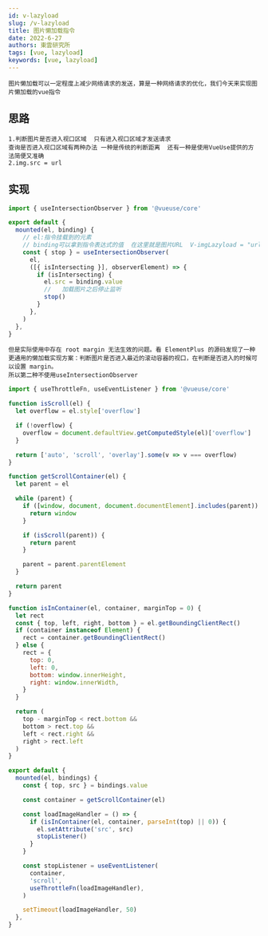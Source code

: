 ```yaml
---
id: v-lazyload
slug: /v-lazyload
title: 图片懒加载指令
date: 2022-6-27
authors: 東雲研究所
tags: [vue, lazyload]
keywords: [vue, lazyload]
---
```


    图片懒加载可以一定程度上减少网络请求的发送，算是一种网络请求的优化，我们今天来实现图片懒加载的vue指令

## 思路

    1.判断图片是否进入视口区域  只有进入视口区域才发送请求
    查询是否进入视口区域有两种办法 一种是传统的判断距离  还有一种是使用VueUse提供的方法简便又准确
    2.img.src = url

## 实现

```javascript title="imgLazyload.js"
import { useIntersectionObserver } from '@vueuse/core'

export default {
  mounted(el, binding) {
    // el:指令挂载到的元素
    // binding可以拿到指令表达式的值  在这里就是图片URL  V-imgLazyload = "url"
    const { stop } = useIntersectionObserver(
      el,
      ([{ isIntersecting }], observerElement) => {
        if (isIntersecting) {
          el.src = binding.value
          //   加载图片之后停止监听
          stop()
        }
      },
    )
  },
}
```

    但是实际使用中存在 root margin 无法生效的问题。看 ElementPlus 的源码发现了一种更通用的懒加载实现方案：判断图片是否进入最近的滚动容器的视口，在判断是否进入的时候可以设置 margin。
    所以第二种不使用useIntersectionObserver

```js title="imgLazyload.js"
import { useThrottleFn, useEventListener } from '@vueuse/core'

function isScroll(el) {
  let overflow = el.style['overflow']

  if (!overflow) {
    overflow = document.defaultView.getComputedStyle(el)['overflow']
  }

  return ['auto', 'scroll', 'overlay'].some(v => v === overflow)
}

function getScrollContainer(el) {
  let parent = el

  while (parent) {
    if ([window, document, document.documentElement].includes(parent)) {
      return window
    }

    if (isScroll(parent)) {
      return parent
    }

    parent = parent.parentElement
  }

  return parent
}

function isInContainer(el, container, marginTop = 0) {
  let rect
  const { top, left, right, bottom } = el.getBoundingClientRect()
  if (container instanceof Element) {
    rect = container.getBoundingClientRect()
  } else {
    rect = {
      top: 0,
      left: 0,
      bottom: window.innerHeight,
      right: window.innerWidth,
    }
  }

  return (
    top - marginTop < rect.bottom &&
    bottom > rect.top &&
    left < rect.right &&
    right > rect.left
  )
}

export default {
  mounted(el, bindings) {
    const { top, src } = bindings.value

    const container = getScrollContainer(el)

    const loadImageHandler = () => {
      if (isInContainer(el, container, parseInt(top) || 0)) {
        el.setAttribute('src', src)
        stopListener()
      }
    }

    const stopListener = useEventListener(
      container,
      'scroll',
      useThrottleFn(loadImageHandler),
    )

    setTimeout(loadImageHandler, 50)
  },
}
```

